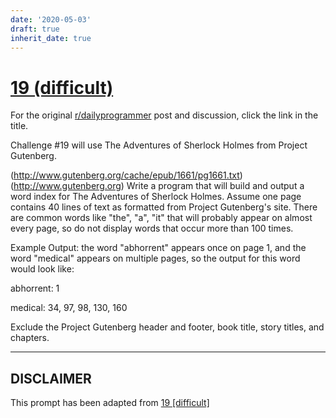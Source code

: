 ```yaml
---
date: '2020-05-03'
draft: true
inherit_date: true
---
```


# [19 (difficult)](https://www.reddit.com/r/dailyprogrammer/comments/qlxhh/372012_challenge_19_difficult/)

For the original [r/dailyprogrammer](https://www.reddit.com/r/dailyprogrammer/) post and discussion, click the link in the title.

Challenge #19 will use The Adventures of Sherlock Holmes from Project Gutenberg.

(http://www.gutenberg.org/cache/epub/1661/pg1661.txt)
(http://www.gutenberg.org)
Write a program that will build and output a word index for The Adventures of Sherlock Holmes.  Assume one page contains 40 lines of text as formatted from Project Gutenberg's site.  There are common words like "the", "a", "it" that will probably appear on almost every page, so do not display words that occur more than 100 times.  

Example Output:  the word "abhorrent" appears once on page 1, and the word "medical" appears on multiple pages, so the output for this word would look like:

abhorrent: 1

medical:  34, 97, 98, 130, 160

Exclude the Project Gutenberg header and footer, book title, story titles, and chapters.


----
## **DISCLAIMER**
This prompt has been adapted from [19 [difficult]](https://www.reddit.com/r/dailyprogrammer/comments/qlxhh/372012_challenge_19_difficult/
)
